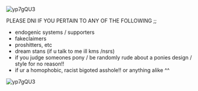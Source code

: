 ![yp7gQU3](https://github.com/striderstyle/striderstyle/assets/159402904/cf0519b3-b4c6-43f3-8de6-f28eb9067e45)

 
 PLEASE DNI IF YOU PERTAIN TO ANY OF THE FOLLOWING ;;

 -  endogenic systems / supporters
 -  fakeclaimers
 -  proshitters, etc
 -  dream stans (if u talk to me ill kms /nsrs)
 -  if you judge someones pony / be randomly rude about a ponies design / style for no reason!!
 - if ur a homophobic, racist bigoted asshole!! or anything alike ^^

![yp7gQU3](https://github.com/striderstyle/striderstyle/assets/159402904/bea1f473-2db1-4bd1-8d08-bdee1bfaaed1)
